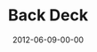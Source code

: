 ---
layout: message
category: message
series: "The Backyard Gospel"
title: "Back Deck"
date: 2012-06-09-00-00
message_id: 732
audio: "http://s3.amazonaws.com/crossroads-media/messages/audio/backyardgospel_03.mp3"
audio-duration: "47:46"
program: "http://s3.amazonaws.com/crossroads-media/documents/06_09-10_12Program.pdf"
description: "Chuck Mingo talks about being boldly authentic in our faith journey."
video: "http://s3.amazonaws.com/crossroads-media/messages/video/backyardgospel_03.mp4"
video-duration: "47:52"
video-image: "http://s3.amazonaws.com/crossroads-media/images/backyardgospel_03_still.jpg"
explicit: false
---